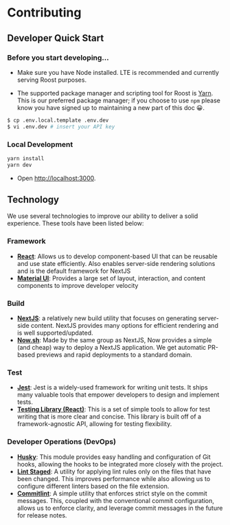 # Contributing

## Developer Quick Start

### Before you start developing...

- Make sure you have Node installed. LTE is recommended and currently serving Roost purposes.

- The supported package manager and scripting tool for Roost is [Yarn](https://classic.yarnpkg.com/en/docs/install/). This is our preferred package manager; if you choose to use `npm` please know you have signed up to maintaining a new part of this doc 😀.

```bash
$ cp .env.local.template .env.dev
$ vi .env.dev # insert your API key
```

### Local Development

```bash
yarn install
yarn dev
```

- Open [http://localhost:3000](http://localhost:3000).

## Technology

We use several technologies to improve our ability to deliver a solid experience. These tools have been listed below:

### Framework

- [**React**](https://reactjs.org/): Allows us to develop component-based UI that can be reusable and use state efficiently. Also enables server-side rendering solutions and is the default framework for NextJS
- [**Material UI**](https://material-ui.com/): Provides a large set of layout, interaction, and content components to improve developer velocity

### Build

- [**NextJS**](https://nextjs.org/): a relatively new build utility that focuses on generating server-side content. NextJS provides many options for efficient rendering and is well supported/updated.
- [**Now.sh**](https://zeit.co/): Made by the same group as NextJS, Now provides a simple (and cheap) way to deploy a NextJS application. We get automatic PR-based previews and rapid deployments to a standard domain.

### Test

- [**Jest**](https://jestjs.io/): Jest is a widely-used framework for writing unit tests. It ships many valuable tools that empower developers to design and implement tests.
- [**Testing Library (React)**](https://testing-library.com/docs/react-testing-library/intro): This is a set of simple tools to allow for test writing that is more clear and concise. This library is built off of a framework-agnostic API, allowing for testing flexibility.

### Developer Operations (DevOps)

- [**Husky**](https://github.com/typicode/husky): This module provides easy handling and configuration of Git hooks, allowing the hooks to be integrated more closely with the project.
- [**Lint Staged**](https://github.com/okonet/lint-staged): A utility for applying lint rules only on the files that have been changed. This improves performance while also allowing us to configure different linters based on the file extension.
- [**Commitlint**](https://github.com/conventional-changelog/commitlint): A simple utility that enforces strict style on the commit messages. This, coupled with the conventional commit configuration, allows us to enforce clarity, and leverage commit messages in the future for release notes.
